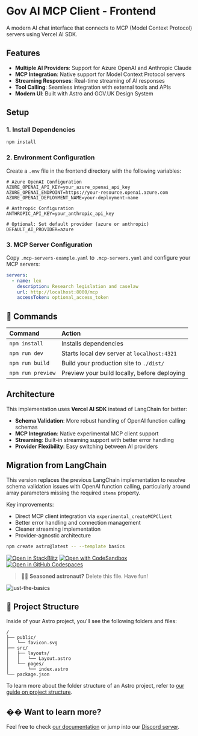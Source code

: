 # Gov AI MCP Client - Frontend

A modern AI chat interface that connects to MCP (Model Context Protocol) servers using Vercel AI SDK.

## Features

- **Multiple AI Providers**: Support for Azure OpenAI and Anthropic Claude
- **MCP Integration**: Native support for Model Context Protocol servers
- **Streaming Responses**: Real-time streaming of AI responses
- **Tool Calling**: Seamless integration with external tools and APIs
- **Modern UI**: Built with Astro and GOV.UK Design System

## Setup

### 1. Install Dependencies

```sh
npm install
```

### 2. Environment Configuration

Create a `.env` file in the frontend directory with the following variables:

```env
# Azure OpenAI Configuration
AZURE_OPENAI_API_KEY=your_azure_openai_api_key
AZURE_OPENAI_ENDPOINT=https://your-resource.openai.azure.com
AZURE_OPENAI_DEPLOYMENT_NAME=your-deployment-name

# Anthropic Configuration  
ANTHROPIC_API_KEY=your_anthropic_api_key

# Optional: Set default provider (azure or anthropic)
DEFAULT_AI_PROVIDER=azure
```

### 3. MCP Server Configuration

Copy `.mcp-servers-example.yaml` to `.mcp-servers.yaml` and configure your MCP servers:

```yaml
servers:
  - name: lex
    description: Research legislation and caselaw
    url: http://localhost:8000/mcp
    accessToken: optional_access_token
```

## 🧞 Commands

| Command                   | Action                                           |
| :------------------------ | :----------------------------------------------- |
| `npm install`             | Installs dependencies                            |
| `npm run dev`             | Starts local dev server at `localhost:4321`      |
| `npm run build`           | Build your production site to `./dist/`          |
| `npm run preview`         | Preview your build locally, before deploying     |

## Architecture

This implementation uses **Vercel AI SDK** instead of LangChain for better:
- **Schema Validation**: More robust handling of OpenAI function calling schemas
- **MCP Integration**: Native experimental MCP client support
- **Streaming**: Built-in streaming support with better error handling
- **Provider Flexibility**: Easy switching between AI providers

## Migration from LangChain

This version replaces the previous LangChain implementation to resolve schema validation issues with OpenAI function calling, particularly around array parameters missing the required `items` property.

Key improvements:
- Direct MCP client integration via `experimental_createMCPClient`
- Better error handling and connection management
- Cleaner streaming implementation
- Provider-agnostic architecture

```sh
npm create astro@latest -- --template basics
```

[![Open in StackBlitz](https://developer.stackblitz.com/img/open_in_stackblitz.svg)](https://stackblitz.com/github/withastro/astro/tree/latest/examples/basics)
[![Open with CodeSandbox](https://assets.codesandbox.io/github/button-edit-lime.svg)](https://codesandbox.io/p/sandbox/github/withastro/astro/tree/latest/examples/basics)
[![Open in GitHub Codespaces](https://github.com/codespaces/badge.svg)](https://codespaces.new/withastro/astro?devcontainer_path=.devcontainer/basics/devcontainer.json)

> 🧑‍🚀 **Seasoned astronaut?** Delete this file. Have fun!

![just-the-basics](https://github.com/withastro/astro/assets/2244813/a0a5533c-a856-4198-8470-2d67b1d7c554)

## 🚀 Project Structure

Inside of your Astro project, you'll see the following folders and files:

```text
/
├── public/
│   └── favicon.svg
├── src/
│   ├── layouts/
│   │   └── Layout.astro
│   └── pages/
│       └── index.astro
└── package.json
```

To learn more about the folder structure of an Astro project, refer to [our guide on project structure](https://docs.astro.build/en/basics/project-structure/).

## �� Want to learn more?

Feel free to check [our documentation](https://docs.astro.build) or jump into our [Discord server](https://astro.build/chat).
